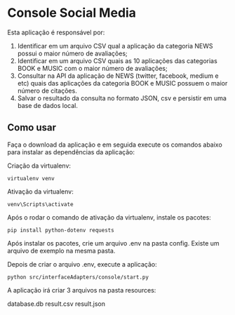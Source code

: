 # Console Social Media

Esta aplicação é responsável por:

1. Identificar em um arquivo CSV qual a aplicação da categoria NEWS possui o maior número de avaliações;
2. Identificar em um arquivo CSV quais as 10 aplicações das categorias BOOK e MUSIC com o maior número de avaliações;
3. Consultar na API da aplicação de NEWS (twitter, facebook, medium e etc) quais das aplicações da categoria BOOK e MUSIC possuem o maior número de citações.
4. Salvar o resultado da consulta no formato JSON, csv e persistir em uma base de dados local.

## Como usar

Faça o download da aplicação e em seguida execute os comandos abaixo para instalar as dependências da aplicação:

Criação da virtualenv:

```
virtualenv venv
```

Ativação da virtualenv:

```
venv\Scripts\activate
```

Após o rodar o comando de ativação da virtualenv, instale os pacotes:

```
pip install python-dotenv requests
```

Após instalar os pacotes, crie um arquivo .env na pasta config. Existe um arquivo de exemplo na mesma pasta.

Depois de criar o arquivo .env, execute a aplicação:

```
python src/interfaceAdapters/console/start.py
```

A aplicação irá criar 3 arquivos na pasta resources:

database.db
result.csv
result.json
